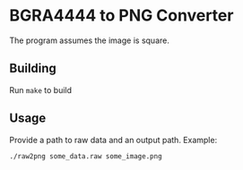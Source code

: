 # BGRA4444 to PNG Converter

The program assumes the image is square.

## Building

Run `make` to build

## Usage

Provide a path to raw data and an output path.
Example: 

```bash
./raw2png some_data.raw some_image.png
```

